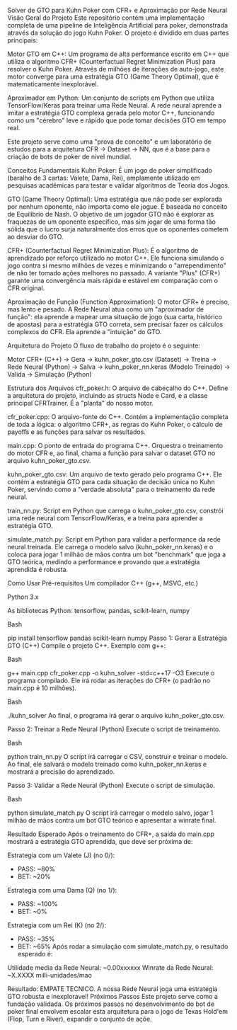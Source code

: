 Solver de GTO para Kuhn Poker com CFR+ e Aproximação por Rede Neural
Visão Geral do Projeto
Este repositório contém uma implementação completa de uma pipeline de Inteligência Artificial para poker, demonstrada através da solução do jogo Kuhn Poker. O projeto é dividido em duas partes principais:

Motor GTO em C++: Um programa de alta performance escrito em C++ que utiliza o algoritmo CFR+ (Counterfactual Regret Minimization Plus) para resolver o Kuhn Poker. Através de milhões de iterações de auto-jogo, este motor converge para uma estratégia GTO (Game Theory Optimal), que é matematicamente inexplorável.

Aproximador em Python: Um conjunto de scripts em Python que utiliza TensorFlow/Keras para treinar uma Rede Neural. A rede neural aprende a imitar a estratégia GTO complexa gerada pelo motor C++, funcionando como um "cérebro" leve e rápido que pode tomar decisões GTO em tempo real.

Este projeto serve como uma "prova de conceito" e um laboratório de estudos para a arquitetura CFR -> Dataset -> NN, que é a base para a criação de bots de poker de nível mundial.

Conceitos Fundamentais
Kuhn Poker: É um jogo de poker simplificado (baralho de 3 cartas: Valete, Dama, Rei), amplamente utilizado em pesquisas acadêmicas para testar e validar algoritmos de Teoria dos Jogos.

GTO (Game Theory Optimal): Uma estratégia que não pode ser explorada por nenhum oponente, não importa como ele jogue. É baseada no conceito de Equilíbrio de Nash. O objetivo de um jogador GTO não é explorar as fraquezas de um oponente específico, mas sim jogar de uma forma tão sólida que o lucro surja naturalmente dos erros que os oponentes cometem ao desviar do GTO.

CFR+ (Counterfactual Regret Minimization Plus): É o algoritmo de aprendizado por reforço utilizado no motor C++. Ele funciona simulando o jogo contra si mesmo milhões de vezes e minimizando o "arrependimento" de não ter tomado ações melhores no passado. A variante "Plus" (CFR+) garante uma convergência mais rápida e estável em comparação com o CFR original.

Aproximação de Função (Function Approximation): O motor CFR+ é preciso, mas lento e pesado. A Rede Neural atua como um "aproximador de função": ela aprende a mapear uma situação de jogo (sua carta, histórico de apostas) para a estratégia GTO correta, sem precisar fazer os cálculos complexos do CFR. Ela aprende a "intuição" do GTO.

Arquitetura do Projeto
O fluxo de trabalho do projeto é o seguinte:

Motor CFR+ (C++) -> Gera -> kuhn_poker_gto.csv (Dataset) -> Treina -> Rede Neural (Python) -> Salva -> kuhn_poker_nn.keras (Modelo Treinado) -> Valida -> Simulação (Python)

Estrutura dos Arquivos
cfr_poker.h: O arquivo de cabeçalho do C++. Define a arquitetura do projeto, incluindo as structs Node e Card, e a classe principal CFRTrainer. É a "planta" do nosso motor.

cfr_poker.cpp: O arquivo-fonte do C++. Contém a implementação completa de toda a lógica: o algoritmo CFR+, as regras do Kuhn Poker, o cálculo de payoffs e as funções para salvar os resultados.

main.cpp: O ponto de entrada do programa C++. Orquestra o treinamento do motor CFR e, ao final, chama a função para salvar o dataset GTO no arquivo kuhn_poker_gto.csv.

kuhn_poker_gto.csv: Um arquivo de texto gerado pelo programa C++. Ele contém a estratégia GTO para cada situação de decisão única no Kuhn Poker, servindo como a "verdade absoluta" para o treinamento da rede neural.

train_nn.py: Script em Python que carrega o kuhn_poker_gto.csv, constrói uma rede neural com TensorFlow/Keras, e a treina para aprender a estratégia GTO.

simulate_match.py: Script em Python para validar a performance da rede neural treinada. Ele carrega o modelo salvo (kuhn_poker_nn.keras) e o coloca para jogar 1 milhão de mãos contra um bot "benchmark" que joga a GTO teórica, medindo a performance e provando que a estratégia aprendida é robusta.

Como Usar
Pré-requisitos
Um compilador C++ (g++, MSVC, etc.)

Python 3.x

As bibliotecas Python: tensorflow, pandas, scikit-learn, numpy

Bash

pip install tensorflow pandas scikit-learn numpy
Passo 1: Gerar a Estratégia GTO (C++)
Compile o projeto C++. Exemplo com g++:

Bash

g++ main.cpp cfr_poker.cpp -o kuhn_solver -std=c++17 -O3
Execute o programa compilado. Ele irá rodar as iterações do CFR+ (o padrão no main.cpp é 10 milhões).

Bash

./kuhn_solver
Ao final, o programa irá gerar o arquivo kuhn_poker_gto.csv.

Passo 2: Treinar a Rede Neural (Python)
Execute o script de treinamento.

Bash

python train_nn.py
O script irá carregar o CSV, construir e treinar o modelo. Ao final, ele salvará o modelo treinado como kuhn_poker_nn.keras e mostrará a precisão do aprendizado.

Passo 3: Validar a Rede Neural (Python)
Execute o script de simulação.

Bash

python simulate_match.py
O script irá carregar o modelo salvo, jogar 1 milhão de mãos contra um bot GTO teórico e apresentar a winrate final.

Resultado Esperado
Após o treinamento do CFR+, a saída do main.cpp mostrará a estratégia GTO aprendida, que deve ser próxima de:

Estrategia com um Valete (J) (no 0/):
  - PASS: ~80%
  - BET:  ~20%

Estrategia com uma Dama (Q) (no 1/):
  - PASS: ~100%
  - BET:  ~0%

Estrategia com um Rei (K) (no 2/):
  - PASS: ~35%
  - BET:  ~65%
Após rodar a simulação com simulate_match.py, o resultado esperado é:

Utilidade media da Rede Neural: ~0.00xxxxxx
Winrate da Rede Neural: ~X.XXXX milli-unidades/mao

Resultado: EMPATE TECNICO. A nossa Rede Neural joga uma estrategia GTO robusta e inexploravel!
Próximos Passos
Este projeto serve como a fundação validada. Os próximos passos no desenvolvimento do bot de poker final envolvem escalar esta arquitetura para o jogo de Texas Hold'em (Flop, Turn e River), expandir o conjunto de açõe.
